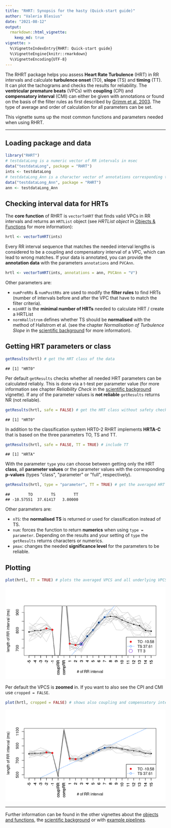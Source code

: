 ```yaml
---
title: "RHRT: Synopsis for the hasty (Quick-start guide)"
author: "Valeria Blesius"
date: "2021-08-12"
output: 
  rmarkdown::html_vignette:
    keep_md: true
vignette: >
  %\VignetteIndexEntry{RHRT: Quick-start guide}
  %\VignetteEngine{knitr::rmarkdown}
  %\VignetteEncoding{UTF-8}
---
```


The RHRT package helps you assess **Heart Rate Turbulence** (HRT) in RR intervals and calculate **turbulence onset** (TO), **slope** (TS) and **timing** (TT). It can plot the tachograms and checks the results for reliability. The **ventricular premature beats** (VPCs) with **coupling** (CPI) and **compensatory interval** (CMI) can either be given with annotations or found on the basis of the filter rules as first described  by [Grimm et al. 2003](https://doi.org/10.1046/j.1542-474X.2003.08206.x). The type of average and order of calculation for all parameters can be set.

This vignette sums up the most common functions and parameters needed when using RHRT.

--------

## Loading package and data


```r
library("RHRT")
# testdataLong is a numeric vector of RR intervals in msec
data("testdataLong", package = "RHRT")
ints <- testdataLong
# testdataLong_Ann is a character vector of annotations corresponding to testdataLong
data("testdataLong_Ann", package = "RHRT")
ann <- testdataLong_Ann
```

## Checking interval data for HRTs

The **core function** of RHRT is `vectorToHRT` that finds valid VPCs in RR intervals and returns an `HRTList` object (see *HRTList object* in [Objects & Functions](objects_functions.html) for more information):


```r
hrtl <- vectorToHRT(ints) 
```

Every RR interval sequence that matches the needed interval lengths is considered to be a coupling and compensatory interval of a VPC, which can lead to wrong matches. If your data is annotated, you can provide the **annotation data** with the parameters `annotations` and `PVCAnn`.


```r
hrtl <- vectorToHRT(ints, annotations = ann, PVCAnn = "V")
```

Other parameters are:

* `numPreRRs` & `numPostRRs` are used to modify the **filter rules** to find HRTs (number of intervals before and after the VPC that have to match the filter criteria).
* `minHRT` is the **minimal number of HRTs** needed to calculate HRT / create a HRTList
* `normHallstrom` defines whether TS should be **normalised** with the method of Hallstrom et al. (see the chapter *Normalisation of Turbulence Slope* in the [scientific background](background.html) for more information). 

## Getting HRT parameters or class

```r
getResults(hrtl) # get the HRT class of the data
```

```
## [1] "HRT0"
```

Per default `getResults` checks whether all needed HRT parameters can be calculated reliably. This is done via a t-test per parameter value (for more information see chapter *Reliability Check* in the [scientific background](background.html) vignette). If any of the parameter values is **not reliable** `getResults` returns NR (not reliable). 


```r
getResults(hrtl, safe = FALSE) # get the HRT class without safety check
```

```
## [1] "HRT0"
```

In addition to the classification system HRT0-2 RHRT implements **HRTA-C** that is based on the three parameters TO, TS and TT. 


```r
getResults(hrtl, safe = FALSE, TT = TRUE) # include TT
```

```
## [1] "HRTA"
```

With the parameter `type` you can choose between getting only the HRT **class**, all **parameter values** or the parameter values with the corresponding **p-values** (types "class", "parameter" or "full", respectively).


```r
getResults(hrtl, type = "parameter", TT = TRUE) # get the averaged HRT parameters
```

```
##        TO        TS        TT 
## -10.57551  37.61417   3.00000
```

Other parameters are:

* `nTS`: the **normalised TS** is returned or used for classification instead of TS.
* `num`: forces the function to return **numerics** when using `type = parameter`. Depending on the results and your setting of `type` the `getResults` returns characters or numerics.
* `pmax`: changes the needed **significance level** for the parameters to be reliable.

## Plotting


```r
plot(hrtl, TT = TRUE) # plots the averaged VPCS and all underlying VPCSs in background
```

![](synopsis_files/figure-html/unnamed-chunk-8-1.png)<!-- -->

Per default the VPCS is **zoomed** in. If you want to also see the CPI and CMI use `cropped = FALSE`.


```r
plot(hrtl, cropped = FALSE) # shows also coupling and compensatory interval
```

![](synopsis_files/figure-html/unnamed-chunk-9-1.png)<!-- -->

--------

Further information can be found in the other vignettes about the [objects and functions](objects_functions.html), the [scientific background](background.html) or with [example pipelines](examples.html).

<!---
# Part of RHRT: R package to assess Heart Rate Turbulence from RR interval data 
# Copyright (C) 2021 Valeria Blesius

# RHRT is free software: you can redistribute it and/or modify
# it under the terms of the GNU General Public License as published by
# the Free Software Foundation, version 2 only.

# RHRT is distributed in the hope that it will be useful,
# but WITHOUT ANY WARRANTY; without even the implied warranty of
# MERCHANTABILITY or FITNESS FOR A PARTICULAR PURPOSE.  See the
# GNU General Public License for more details.

# You should have received a copy of the GNU General Public License
# along with RHRT.  If not, see <https://www.gnu.org/licenses/>.
-->
